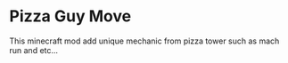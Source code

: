 # Pizza Guy Move

This minecraft mod add unique mechanic from pizza tower such as mach run and etc...
